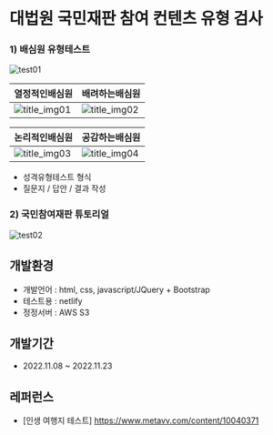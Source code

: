 # 대법원 국민재판 참여 컨텐츠 유형 검사 


### 1) 배심원 유형테스트
![test01](https://user-images.githubusercontent.com/55049159/203072292-e3920e63-5076-4122-beab-2debbb32c144.png)
<br>

|열정적인배심원|배려하는배심원|
|------|------|
|![title_img01](https://user-images.githubusercontent.com/55049159/201449154-3b91d106-9a07-488b-b163-95e5eed842bb.png)|![title_img02](https://user-images.githubusercontent.com/55049159/201656793-0a9f4581-7956-4d4a-bf1e-c14efe4df17d.png)

|논리적인배심원|공감하는배심원|
|------|------|
|![title_img03](https://user-images.githubusercontent.com/55049159/201656819-403a5853-fd3d-45c7-8962-385bfd782d5b.png)|![title_img04](https://user-images.githubusercontent.com/55049159/201656843-da5c5a5b-2522-4ec2-82d1-3838abe8e78e.png)
- 성격유형테스트 형식
- 질문지 / 답안 / 결과 작성 

### 2) 국민참여재판 튜토리얼
![test02](https://user-images.githubusercontent.com/55049159/203072245-5c6c7848-1bf6-4a6b-922d-3a975e0ab278.png)
<br>

## 개발환경
- 개발언어 : html, css, javascript/JQuery + Bootstrap
- 테스트용 : netlify 
- 정정서버 : AWS S3

## 개발기간 
- 2022.11.08 ~ 2022.11.23

## 레퍼런스
- [인생 여행지 테스트] https://www.metavv.com/content/10040371
